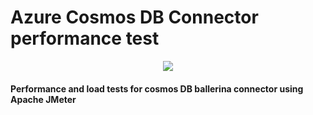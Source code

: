 # Azure Cosmos DB Connector performance test
<p align="center">
<img src="https://miro.medium.com/max/750/1*84yNMV0Xi50WiVQWYEukGw.png"/>
</p>

#### Performance and load tests for cosmos DB ballerina connector using Apache JMeter
